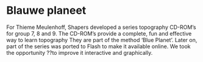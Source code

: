 <!--
  id: 2193
  slug: blauwe-planeet
  type: fortpolio
  excerpt: <p>This is an actually an older CD-Rom project I&#8217;d worked on before at Shapers for Thieme Meullenhoff. Within a week I created a Flash prototype that looked and worked better than the original Director version.</p>
  categories: front end, game, illustration, graphic design
  tags: XML, graphic design, ActionScript, Flash, illustration, interaction design, game, concept
  clients: Shapers
  collaboration: 
  prizes: 
  thumbnail: blauweplaneet3.jpg
  image: blauweplaneet3.jpg
  images: blauweplaneet1.jpg, blauweplaneet2.jpg, blauweplaneet3.jpg, blauweplaneet4.jpg, blauweplaneet.jpg, blauweplaneet0.jpg
  inCv: false
  inPortfolio: true
  dateFrom: 2009-01-01
  dateTo: 2009-02-01
-->

# Blauwe planeet

<p>For Thieme Meulenhoff, Shapers developed a series topography CD-ROM&#8217;s for group 7, 8 and 9. The CD-ROM&#8217;s provide a complete, fun and effective way to learn topography They are part of the method &#8216;Blue Planet&#8217;. Later on, part of the series was ported to Flash to make it available online. We took the opportunity ??to improve it interactive and graphically.</p>
